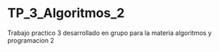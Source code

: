 # TP_3_Algoritmos_2
Trabajo practico 3 desarrollado en grupo para la materia algoritmos y programacion 2
